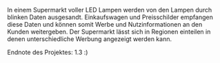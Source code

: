 In einem Supermarkt voller LED Lampen werden von den Lampen durch blinken Daten ausgesandt. Einkaufswagen und Preisschilder empfangen diese Daten und können somit Werbe und Nutzinformationen an den Kunden weitergeben.
Der Supermarkt lässt sich in Regionen einteilen in denen unterschiedliche Werbung angezeigt werden kann.



Endnote des Projektes: 1.3 :)